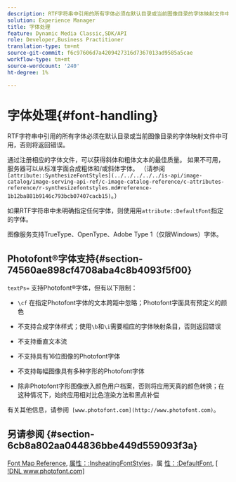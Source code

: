 ```yaml
---
description: RTF字符串中引用的所有字体必须在默认目录或当前图像目录的字体映射文件中可用，否则将返回错误。
solution: Experience Manager
title: 字体处理
feature: Dynamic Media Classic,SDK/API
role: Developer,Business Practitioner
translation-type: tm+mt
source-git-commit: f6c97606d7a4209427316d7367013ad9585a5cae
workflow-type: tm+mt
source-wordcount: '240'
ht-degree: 1%

---
```



# 字体处理{#font-handling}

RTF字符串中引用的所有字体必须在默认目录或当前图像目录的字体映射文件中可用，否则将返回错误。

通过注册相应的字体文件，可以获得斜体和粗体文本的最佳质量。 如果不可用，服务器可以从标准字面合成粗体和/或斜体字体。 （请参阅` [attribute::SynthesizeFontStyles](../../../../../is-api/image-catalog/image-serving-api-ref/c-image-catalog-reference/c-attributes-reference/r-synthesizefontstyles.md#reference-1b12ba881b9146c793bcb07407cacb15)`。）

如果RTF字符串中未明确指定任何字体，则使用用`attribute::DefaultFont`指定的字体。

图像服务支持TrueType、OpenType、Adobe Type 1（仅限Windows）字体。

## Photofont®字体支持{#section-74560ae898cf4708aba4c8b4093f5f00}

`textPs=` 支持Photofont®字体，但有以下限制：

* `\cf` 在指定Photofont字体的文本跨距中忽略；Photofont字面具有预定义的颜色
* 不支持合成字体样式；使用`\b`和`\i`需要相应的字体映射条目，否则返回错误

* 不支持垂直文本流
* 不支持具有16位图像的Photofont字体
* 不支持每幅图像具有多种字形的Photofont字体
* 除非Photofont字形图像嵌入颜色用户档案，否则将应用天真的颜色转换；在这种情况下，始终应用相对比色渲染方法和黑点补偿

有关其他信息，请参阅` [www.photofont.com](http://www.photofont.com)`。

## 另请参阅 {#section-6cb8a802aa044836bbe449d559093f3a}

[Font Map Reference](../../../../../is-api/image-catalog/image-serving-api-ref/c-image-catalog-reference/c-font-map-reference/c-font-map-reference.md#concept-f81f319d03c646c5a8ef87b3277dd37d), [属性：:InsheatingFontStyles](../../../../../is-api/image-catalog/image-serving-api-ref/c-image-catalog-reference/c-attributes-reference/r-synthesizefontstyles.md#reference-1b12ba881b9146c793bcb07407cacb15)，属 [性：:DefaultFont](../../../../../is-api/image-catalog/image-serving-api-ref/c-image-catalog-reference/c-attributes-reference/r-defaultfont.md#reference-48b763ac254545e89a25c76ff7581107),  [ [!DNL www.photofont.com] ](http://www.photofont.com)
